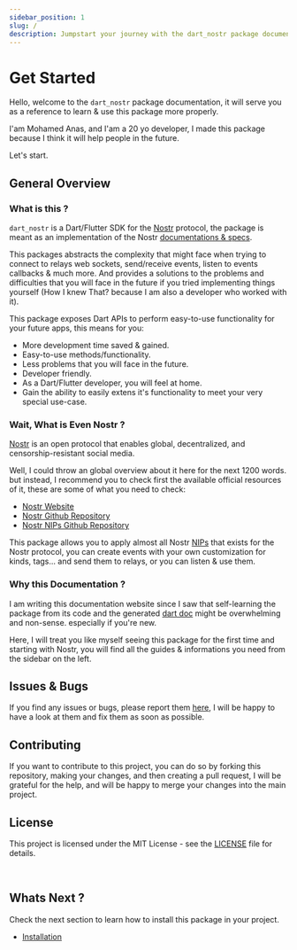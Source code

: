 ```yaml
---
sidebar_position: 1
slug: /
description: Jumpstart your journey with the dart_nostr package documentation, your go-to resource for mastering this Dart/Flutter SDK. Created by Mohamed Anas, this package simplifies intricate tasks related to the Nostr protocol. Enjoy developer-friendly APIs, save time, and explore the decentralized world of Nostr. Dive in today!
---
```



# Get Started

Hello, welcome to the `dart_nostr` package documentation, it will serve you as a reference to learn & use this package more properly.

I'am Mohamed Anas, and I'am a 20 yo developer, I made this package because I think it will help people in the future.

Let's start.

## General Overview

### What is this ?

`dart_nostr` is a Dart/Flutter SDK for the [Nostr](https://nostr.com/) protocol, the package is meant as an implementation of the Nostr [documentations & specs](https://github.com/nostr-protocol/nips/blob/master/01.md).

This packages abstracts the complexity that might face when trying to connect to relays web sockets, send/receive events, listen to events callbacks & much more. And provides a solutions to the problems and difficulties that you will face in the future if you tried implementing things yourself (How I knew That? because I am also a developer who worked with it).

This package exposes Dart APIs to perform easy-to-use functionality for your future apps, this means for you:

- More development time saved & gained.
- Easy-to-use methods/functionality.
- Less problems that you will face in the future.
- Developer friendly.
- As a Dart/Flutter developer, you will feel at home.
- Gain the ability to easily extens it's functionality to meet your very special use-case.

### Wait, What is Even Nostr ?

[Nostr](https://nostr.com) is an open protocol that enables global, decentralized, and censorship-resistant social media.

Well, I could throw an global overview about it here for the next 1200 words. but instead, I recommend you to check first the available official resources of it, these are some of what you need to check:

- [Nostr Website](https://nostr.com/)
- [Nostr Github Repository](https://github.com/nostr-protocol/nostr)
- [Nostr NIPs Github Repository](https://github.com/nostr-protocol/nips)

This package allows you to apply almost all Nostr [NIPs](https://github.com/nostr-protocol/nips) that exists for the Nostr protocol, you can create events with your own customization for kinds, tags... and send them to relays, or you can listen & use them.

### Why this Documentation ?

I am writing this documentation website since I saw that self-learning the package from its code and the generated [dart doc](https://dart.dev/tools/dart-doc) might be overwhelming and non-sense. especially if you're new.

Here, I will treat you like myself seeing this package for the first time and starting with Nostr, you will find all the guides & informations you need from the sidebar on the left.

## Issues & Bugs

If you find any issues or bugs, please report them [here](https://github.com/anasfik/nostr/issues), I will be happy to have a look at them and fix them as soon as possible.

## Contributing

If you want to contribute to this project, you can do so by forking this repository, making your changes, and then creating a pull request, I will be grateful for the help, and will be happy to merge your changes into the main project.

## License

This project is licensed under the MIT License - see the [LICENSE](https://github.com/anasfik/nostr/blob/main/LICENSE) file for details.

<br>

## Whats Next ?

Check the next section to learn how to install this package in your project.

- [Installation](./installation)
